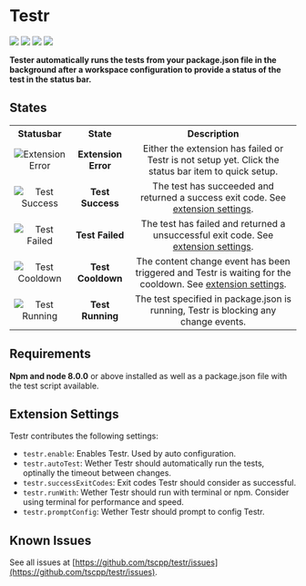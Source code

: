 # Testr

[![](https://vsmarketplacebadge.apphb.com/version-short/tscpp.testr.svg?style=flat-square)](https://marketplace.visualstudio.com/items?itemName=tscpp.testr)
[![](https://vsmarketplacebadge.apphb.com/installs-short/tscpp.testr.svg?style=flat-square)](https://marketplace.visualstudio.com/items?itemName=tscpp.testr)
[![](https://vsmarketplacebadge.apphb.com/rating-short/tscpp.testr.svg?style=flat-square)](https://marketplace.visualstudio.com/items?itemName=tscpp.testr&ssr=false#review-details)
[![](https://img.shields.io/badge/paypal-donate-blue?style=flat-square)](https://www.paypal.com/cgi-bin/webscr?cmd=_s-xclick&hosted_button_id=Q72MU4KDX6H6W&source=url)

**Tester automatically runs the tests from your package.json file in the background after a workspace configuration to provide a status of the test in the status bar.**

## States

<table>
<tr align="center">
<th>Statusbar</th>
<th>State</th>
<th>Description</th>
</tr>

<tr align="center">
<td><img src="https://https://github.com/tscpp/testr/tree/master/assets/error.png" alt="Extension Error" vlign="bottom" valign="bottom"></td>
<td><b>Extension Error</b></td>
<td>Either the extension has failed or Testr is not setup yet. Click the status bar item to quick setup.</td>
</tr>

<tr align="center">
<td><img src="https://https://github.com/tscpp/testr/tree/master/assets/success.png" alt="Test Success" vlign="bottom" valign="bottom"></td>
<td><b>Test Success</b></td>
<td>The test has succeeded and returned a success exit code. See <a href="#extension-settings">extension settings</a>.</td>
</tr>

<tr align="center">
<td><img src="https://https://github.com/tscpp/testr/tree/master/assets/fail.png" alt="Test Failed" vlign="bottom" valign="bottom"></td>
<td><b>Test Failed</b></td>
<td>The test has failed and returned a unsuccessful exit code. See <a href="#extension-settings">extension settings</a>.</td>
</tr>

<tr align="center">
<td><img src="https://https://github.com/tscpp/testr/tree/master/assets/cooldown.png" alt="Test Cooldown" vlign="bottom" valign="bottom"></td>
<td><b>Test Cooldown</b></td>
<td>The content change event has been triggered and Testr is waiting for the cooldown. See <a href="#extension-settings">extension settings</a>.</td>
</tr>

<tr align="center">
<td><img src="https://https://github.com/tscpp/testr/tree/master/assets/loading.png" alt="Test Running" vlign="bottom" valign="bottom"></td>
<td><b>Test Running</b></td>
<td>The test specified in package.json is running, Testr is blocking any change events.</td>
</tr>
</table>

## Requirements

**Npm and node 8.0.0** or above installed as well as a package.json file with the test script available.

## Extension Settings

Testr contributes the following settings:

* `testr.enable`: Enables Testr. Used by auto configuration.
* `testr.autoTest`: Wether Testr should automatically run the tests, optinally the timeout between changes.
* `testr.successExitCodes`: Exit codes Testr should consider as successful.
* `testr.runWith`: Wether Testr should run with terminal or npm. Consider using terminal for performance and speed.
* `testr.promptConfig`: Wether Testr should prompt to config Testr.

## Known Issues

See all issues at [https://github.com/tscpp/testr/issues](https://github.com/tscpp/testr/issues).
